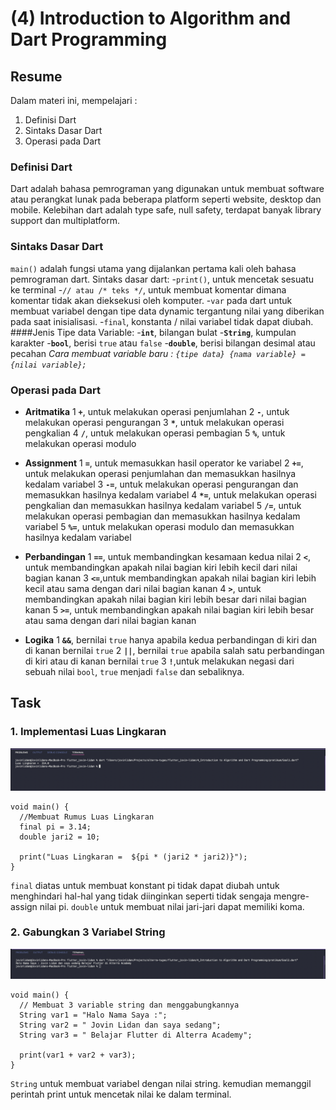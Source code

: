 # (4) Introduction to Algorithm and Dart Programming

## Resume

Dalam materi ini, mempelajari :

1. Definisi Dart
2. Sintaks Dasar Dart
3. Operasi pada Dart

### Definisi Dart

Dart adalah bahasa pemrograman yang digunakan untuk membuat software atau perangkat lunak pada beberapa platform seperti website, desktop dan mobile.
Kelebihan dart adalah type safe, null safety, terdapat banyak library support dan multiplatform.

### Sintaks Dasar Dart

`main()` adalah fungsi utama yang dijalankan pertama kali oleh bahasa pemrograman dart.
Sintaks dasar dart: -`print()`, untuk mencetak sesuatu ke terminal -`// atau /* teks */`, untuk membuat komentar dimana komentar tidak akan dieksekusi oleh komputer. -`var` pada dart untuk membuat variabel dengan tipe data dynamic tergantung nilai yang diberikan pada saat inisialisasi. -`final`, konstanta / nilai variabel tidak dapat diubah.
####Jenis Tipe data Variable: -**`int`**, bilangan bulat -**`String`**, kumpulan karakter -**`bool`**, berisi `true` atau `false` -**`double`**, berisi bilangan desimal atau pecahan
_Cara membuat variable baru : `{tipe data} {nama variable} = {nilai variable};`_

### Operasi pada Dart

- **Aritmatika**
  1 **`+`**, untuk melakukan operasi penjumlahan
  2 **`-`**, untuk melakukan operasi pengurangan
  3 **`*`**, untuk melakukan operasi pengkalian
  4 **`/`**, untuk melakukan operasi pembagian
  5 **`%`**, untuk melakukan operasi modulo

- **Assignment**
  1 **`=`**, untuk memasukkan hasil operator ke variabel
  2 **`+=`**, untuk melakukan operasi penjumlahan dan memasukkan hasilnya kedalam variabel
  3 **`-=`**, untuk melakukan operasi pengurangan dan memasukkan hasilnya kedalam variabel
  4 **`*=`**, untuk melakukan operasi pengkalian dan memasukkan hasilnya kedalam variabel
  5 **`/=`**, untuk melakukan operasi pembagian dan memasukkan hasilnya kedalam variabel
  5 **`%=`**, untuk melakukan operasi modulo dan memasukkan hasilnya kedalam variabel

- **Perbandingan**
  1 **`==`**, untuk membandingkan kesamaan kedua nilai
  2 **`<`**, untuk membandingkan apakah nilai bagian kiri lebih kecil dari nilai bagian kanan
  3 **`<=`**,untuk membandingkan apakah nilai bagian kiri lebih kecil atau sama dengan dari nilai bagian kanan
  4 **`>`**, untuk membandingkan apakah nilai bagian kiri lebih besar dari nilai bagian kanan
  5 **`>=`**, untuk membandingkan apakah nilai bagian kiri lebih besar atau sama dengan dari nilai bagian kanan

- **Logika**
  1 **`&&`**, bernilai `true` hanya apabila kedua perbandingan di kiri dan di kanan bernilai `true`
  2 **`||`**, bernilai `true` apabila salah satu perbandingan di kiri atau di kanan bernilai `true`
  3 **`!`**,untuk melakukan negasi dari sebuah nilai `bool`, `true` menjadi `false` dan sebaliknya.

## Task

### 1. Implementasi Luas Lingkaran

![Luas Lingkaran](screenshots/Soal1.png "Luas Lingkaran")

```
void main() {
  //Membuat Rumus Luas Lingkaran
  final pi = 3.14;
  double jari2 = 10;

  print("Luas Lingkaran =  ${pi * (jari2 * jari2)}");
}
```

`final` diatas untuk membuat konstant pi tidak dapat diubah untuk menghindari hal-hal yang tidak diinginkan seperti tidak sengaja mengre-assign nilai pi.
`double` untuk membuat nilai jari-jari dapat memiliki koma.

### 2. Gabungkan 3 Variabel String

![Luas Lingkaran](screenshots/Soal2.png "Luas Lingkaran")

```
void main() {
  // Membuat 3 variable string dan menggabungkannya
  String var1 = "Halo Nama Saya :";
  String var2 = " Jovin Lidan dan saya sedang";
  String var3 = " Belajar Flutter di Alterra Academy";

  print(var1 + var2 + var3);
}
```

`String` untuk membuat variabel dengan nilai string.
kemudian memanggil perintah print untuk mencetak nilai ke dalam terminal.
